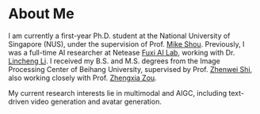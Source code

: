 # About Me
I am currently a first-year Ph.D. student at the National University of Singapore (NUS), under the supervision of Prof. [Mike Shou](https://sites.google.com/view/showlab). 
Previously, I was a full-time AI researcher at Netease [Fuxi AI Lab](https://fuxi.163.com/fuxi-introduction), working with Dr. [Lincheng Li](https://scholar.google.com.hk/citations?user=NYLsVscAAAAJ&hl=zh-CN). 
I received my B.S. and M.S. degrees from the Image Processing Center of Beihang University, supervised by Prof. [Zhenwei Shi](https://levir.buaa.edu.cn/), also working closely with Prof. [Zhengxia Zou](https://zhengxiazou.github.io/).

My current research interests lie in multimodal and AIGC, including text-driven video generation and avatar generation. 